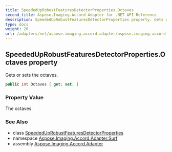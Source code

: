 ```yaml
---
title: SpeededUpRobustFeaturesDetectorProperties.Octaves
second_title: Aspose.Imaging.Accord Adapter for .NET API Reference
description: SpeededUpRobustFeaturesDetectorProperties property. Gets or sets the octaves
type: docs
weight: 20
url: /adapters/net/aspose.imaging.accord.adapter/aspose.imaging.accord.adapter.surf/speededuprobustfeaturesdetectorproperties/octaves/
---
```

## SpeededUpRobustFeaturesDetectorProperties.Octaves property

Gets or sets the octaves.

```csharp
public int Octaves { get; set; }
```

### Property Value

The octaves.

### See Also

* class [SpeededUpRobustFeaturesDetectorProperties](../)
* namespace [Aspose.Imaging.Accord.Adapter.Surf](../../../aspose.imaging.accord.adapter.surf/)
* assembly [Aspose.Imaging.Accord.Adapter](../../../)


